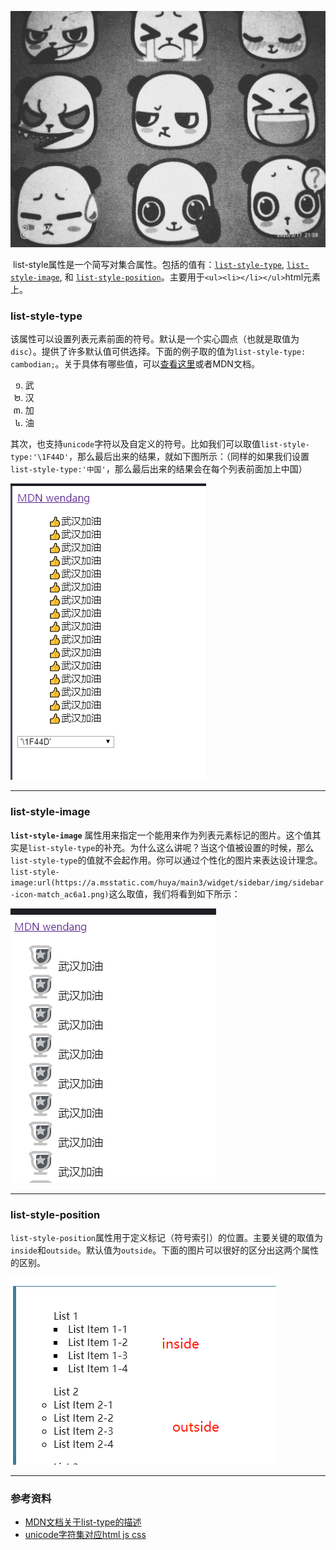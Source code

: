 ![liststyle](../images/liststyle.jpg)

​      list-style属性是一个简写对集合属性。包括的值有：[`list-style-type`](https://developer.mozilla.org/zh-CN/docs/Web/CSS/list-style-type), [`list-style-image`](https://developer.mozilla.org/zh-CN/docs/Web/CSS/list-style-image), 和 [`list-style-position`](https://developer.mozilla.org/zh-CN/docs/Web/CSS/list-style-position)。主要用于`<ul><li></li></ul>`html元素上。

###  list-style-type

该属性可以设置列表元素前面的符号。默认是一个实心圆点（也就是取值为`disc`）。提供了许多默认值可供选择。下面的例子取的值为`list-style-type: cambodian;`。关于具体有哪些值，可以[查看这里](https://codepen.io/24min/pen/ExjRora)或者MDN文档。

<ul style="list-style-type: cambodian;"><li>武</li><li>汉</li><li>加</li><li>油</li></ul>

其次，也支持`unicode`字符以及自定义的符号。比如我们可以取值`list-style-type:'\1F44D'`，那么最后出来的结果，就如下图所示：（同样的如果我们设置`list-style-type:'中国'`，那么最后出来的结果会在每个列表前面加上中国）

![unicode-list-type](../images/unicode-list-type.png)

------

### list-style-image

 **`list-style-image`** 属性用来指定一个能用来作为列表元素标记的图片。这个值其实是`list-style-type`的补充。为什么这么讲呢？当这个值被设置的时候，那么`list-style-type`的值就不会起作用。你可以通过个性化的图片来表达设计理念。`list-style-image:url(https://a.msstatic.com/huya/main3/widget/sidebar/img/sidebar-icon-match_ac6a1.png)`这么取值，我们将看到如下所示：

![list-style-image](../images/list-style-image.png)



------

### list-style-position

​     `list-style-position`属性用于定义标记（符号索引）的位置。主要关键的取值为`inside`和`outside`。默认值为`outside`。下面的图片可以很好的区分出这两个属性的区别。

![list-style-position](../images/list-style-position.png)

------

### 参考资料

- [MDN文档关于list-type的描述](https://developer.mozilla.org/zh-CN/docs/Web/CSS/list-style)
- [unicode字符集对应html js css](https://blog.csdn.net/qq_26090065/article/details/81589817)